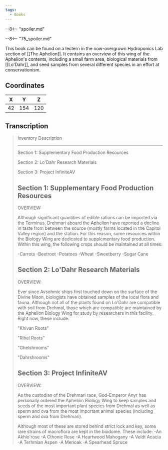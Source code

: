```yaml
---
tags:
  - Books
---
```


--8<-- "spoiler.md"

--8<-- "75_spoiler.md"

This book can be found on a lectern in the now-overgrown Hydroponics Lab section of [[The Aphelion]]. It contains an overview of this wing of the Aphelion's contents, including a small farm area, biological materials from [[Lo'Dahr]], and seed samples from several different species in an effort at conservationism.

## Coordinates
| **X** | **Y** | **Z** |
| :---: | :---: | :---: |
|  42   |  154  |  120  |

## Transcription
> Inventory Description
> ***
>
> Section 1: Supplementary Food Production Resources
>
> Section 2: Lo'Dahr Research Materials
>
> Section 3: Project InfiniteAV
>
> Section 1: Supplementary Food Production Resources
> -------------------
> OVERVIEW:
>
> Although significant quantities of edible rations can be imported via the Terminus, Drehmari aboard the Aphelion have reported a decline in taste from between the source (mostly farms located in the Capitol Valley region) and the station. For this reason, some resources within the Biology Wing are dedicated to supplementary food production. Within this wing, the following crops should be maintained at all times:
>
> -Carrots
> -Beetroot
> -Potatoes
> -Wheat
> -Sweetberry
> -Sugar Cane
>
> Section 2: Lo'Dahr Research Materials
> -------------------
> OVERVIEW:
>
> Ever since Avsohmic ships first touched down on the surface of the Divine Moon, biologists have obtained samples of the local flora and fauna. Although not all of the plants found on Lo'Dahr are compatible with soil from Drehmal, those which are compatible are maintained by the Aphelion Biology Wing for study by researchers in this facility. Right now, these include:
>
> "Khivan Roots"
>
> "Rihel Roots"
>
> "Ghelshrooms"
>
> "Dahrshrooms"
>
> Section 3: Project InfiniteAV
> -------------------
> OVERVIEW:
>
> As the custodian of the Drehmari race, God-Emperor Anyr has personally ordered the Aphelion Biology Wing to keep samples and seeds of the most important plant species from Drehmal as well as sperm and ova from the most important animal species (including sperm and ova from Drehmari).
>
> Although most of these are stored behind strict lock and key, some rare strains of macroflora are kept in the biodome.
> These include:
> -An Akhlo'rose
> -A Cthonic Rose
> -A Heartwood Mahogany
> -A Veldt Acacia
> -A Terhmian Aspen
> -A Merioak
> -A Spearhead Spruce


